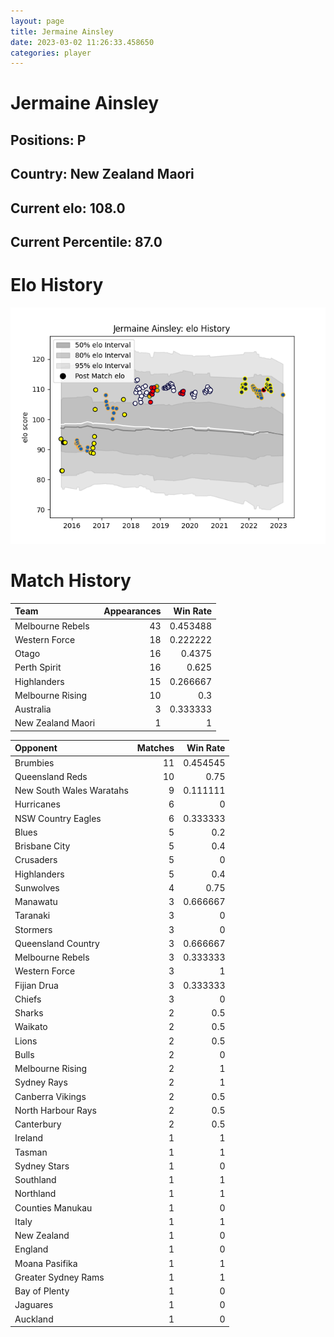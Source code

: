 ```yaml
---  
layout: page  
title: Jermaine Ainsley  
date: 2023-03-02 11:26:33.458650  
categories: player  
---
```

# Jermaine Ainsley

## Positions: P

## Country: New Zealand Maori

## Current elo: 108.0

## Current Percentile: 87.0

# Elo History


![elo history](history_JermaineAinsley.png)
# Match History


| Team              |   Appearances |   Win Rate |
|:------------------|--------------:|-----------:|
| Melbourne Rebels  |            43 |   0.453488 |
| Western Force     |            18 |   0.222222 |
| Otago             |            16 |   0.4375   |
| Perth Spirit      |            16 |   0.625    |
| Highlanders       |            15 |   0.266667 |
| Melbourne Rising  |            10 |   0.3      |
| Australia         |             3 |   0.333333 |
| New Zealand Maori |             1 |   1        |

| Opponent                 |   Matches |   Win Rate |
|:-------------------------|----------:|-----------:|
| Brumbies                 |        11 |   0.454545 |
| Queensland Reds          |        10 |   0.75     |
| New South Wales Waratahs |         9 |   0.111111 |
| Hurricanes               |         6 |   0        |
| NSW Country Eagles       |         6 |   0.333333 |
| Blues                    |         5 |   0.2      |
| Brisbane City            |         5 |   0.4      |
| Crusaders                |         5 |   0        |
| Highlanders              |         5 |   0.4      |
| Sunwolves                |         4 |   0.75     |
| Manawatu                 |         3 |   0.666667 |
| Taranaki                 |         3 |   0        |
| Stormers                 |         3 |   0        |
| Queensland Country       |         3 |   0.666667 |
| Melbourne Rebels         |         3 |   0.333333 |
| Western Force            |         3 |   1        |
| Fijian Drua              |         3 |   0.333333 |
| Chiefs                   |         3 |   0        |
| Sharks                   |         2 |   0.5      |
| Waikato                  |         2 |   0.5      |
| Lions                    |         2 |   0.5      |
| Bulls                    |         2 |   0        |
| Melbourne Rising         |         2 |   1        |
| Sydney Rays              |         2 |   1        |
| Canberra Vikings         |         2 |   0.5      |
| North Harbour Rays       |         2 |   0.5      |
| Canterbury               |         2 |   0.5      |
| Ireland                  |         1 |   1        |
| Tasman                   |         1 |   1        |
| Sydney Stars             |         1 |   0        |
| Southland                |         1 |   1        |
| Northland                |         1 |   1        |
| Counties Manukau         |         1 |   0        |
| Italy                    |         1 |   1        |
| New Zealand              |         1 |   0        |
| England                  |         1 |   0        |
| Moana Pasifika           |         1 |   1        |
| Greater Sydney Rams      |         1 |   1        |
| Bay of Plenty            |         1 |   0        |
| Jaguares                 |         1 |   0        |
| Auckland                 |         1 |   0        |